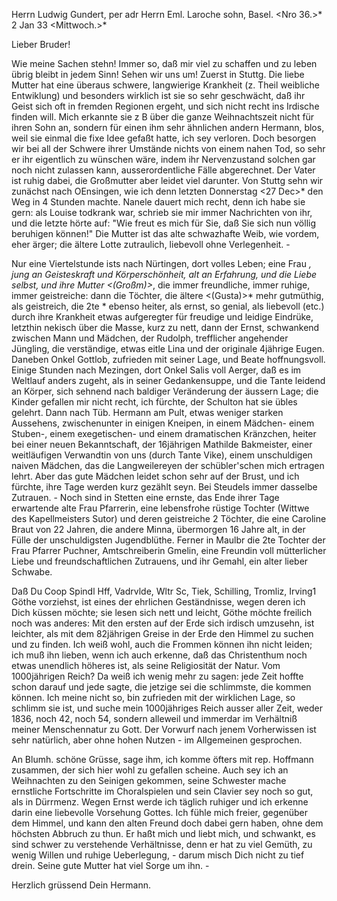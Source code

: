 Herrn Ludwig Gundert, per adr Herrn Eml. Laroche sohn, Basel. 
<Nro 36.>* 2 Jan 33 <Mittwoch.>*

Lieber Bruder!

Wie meine Sachen stehn! Immer so, daß mir viel zu schaffen und zu leben übrig bleibt in jedem Sinn! Sehen wir uns um! Zuerst in Stuttg. Die liebe Mutter hat eine überaus schwere, langwierige Krankheit (z. Theil weibliche Entwiklung) und besonders wirklich ist sie so sehr geschwächt, daß ihr Geist sich oft in fremden Regionen ergeht, und sich nicht recht ins Irdische finden will. Mich erkannte sie z B über die ganze Weihnachtszeit nicht für ihren Sohn an, sondern für einen ihm sehr ähnlichen andern Hermann, blos, weil sie einmal die fixe Idee gefaßt hatte, ich sey verloren. Doch besorgen wir bei all der Schwere ihrer Umstände nichts von einem nahen Tod, so sehr er ihr eigentlich zu wünschen wäre, indem ihr Nervenzustand solchen gar noch nicht zulassen kann, ausserordentliche Fälle abgerechnet. Der Vater ist ruhig dabei, die Großmutter aber leidet viel darunter. 
Von Stuttg sehn wir zunächst nach OEnsingen, wie ich denn letzten Donnerstag <27 Dec>* den Weg in 4 Stunden machte. Nanele dauert mich recht, denn ich habe sie gern: als Louise todkrank war, schrieb sie mir immer Nachrichten von ihr, und die letzte hörte auf: "Wie freut es mich für Sie, daß Sie sich nun völlig beruhigen können!" Die Mutter ist das alte schwazhafte Weib, wie vordem, eher ärger; die ältere Lotte zutraulich, liebevoll ohne Verlegenheit. -

Nur eine Viertelstunde ists nach Nürtingen, dort volles Leben; eine Frau <Mutter Reinhardt>*, jung an Geisteskraft und Körperschönheit, alt an Erfahrung, und die Liebe selbst, und ihre Mutter <(Großm)>*, die immer freundliche, immer ruhige, immer geistreiche: dann die Töchter, die ältere <(Gusta)>* mehr gutmüthig, als geistreich, die 2te <Luise>* ebenso heiter, als ernst, so genial, als liebevoll (etc.) durch ihre Krankheit etwas aufgeregter für freudige und leidige Eindrüke, letzthin nekisch über die Masse, kurz zu nett, dann der Ernst, schwankend zwischen Mann und Mädchen, der Rudolph, trefflicher angehender Jüngling, die verständige, etwas eitle Lina und der originale 4jährige Eugen. Daneben Onkel Gottlob, zufrieden mit seiner Lage, und Beate hoffnungsvoll. Einige Stunden nach Mezingen, dort Onkel Salis voll Aerger, daß es im Weltlauf anders zugeht, als in seiner Gedankensuppe, und die Tante leidend an Körper, sich sehnend nach baldiger Veränderung der äussern Lage; die Kinder gefallen mir nicht recht, ich fürchte, der Schulton hat sie übles gelehrt. Dann nach Tüb. Hermann am Pult, etwas weniger starken Aussehens, zwischenunter in einigen Kneipen, in einem Mädchen- einem Stuben-, einem exegetischen- und einem dramatischen Kränzchen, heiter bei einer neuen Bekanntschaft, der 16jährigen Mathilde Bakmeister, einer weitläufigen Verwandtin von uns (durch Tante Vike), einem unschuldigen naiven Mädchen, das die Langweilereyen der schübler'schen mich ertragen lehrt. Aber das gute Mädchen leidet schon sehr auf der Brust, und ich fürchte, ihre Tage werden kurz gezählt seyn. Bei Steudels immer dasselbe Zutrauen. - Noch sind in Stetten eine ernste, das Ende ihrer Tage erwartende alte Frau Pfarrerin, eine lebensfrohe rüstige Tochter (Wittwe des Kapellmeisters Sutor) und deren geistreiche 2 Töchter, die eine Caroline Braut von 22 Jahren, die andere Minna, übermorgen 16 Jahre alt, in der Fülle der unschuldigsten Jugendblüthe. Ferner in Maulbr die 2te Tochter der Frau Pfarrer Puchner, Amtschreiberin Gmelin, eine Freundin voll mütterlicher Liebe und freundschaftlichen Zutrauens, und ihr Gemahl, ein alter lieber Schwabe.

Daß Du Coop Spindl Hff, Vadrvlde, Wltr Sc, Tiek, Schilling, Tromliz, Irving1 Göthe vorziehst, ist eines der ehrlichen Geständnisse, wegen deren ich Dich küssen möchte; sie lesen sich nett und leicht, Göthe möchte freilich noch was anderes: Mit den ersten auf der Erde sich irdisch umzusehn, ist leichter, als mit dem 82jährigen Greise in der Erde den Himmel zu suchen und zu finden. Ich weiß wohl, auch die Frommen können ihn nicht leiden; ich muß ihn lieben, wenn ich auch erkenne, daß das Christenthum noch etwas unendlich höheres ist, als seine Religiosität der Natur. 
Vom 1000jährigen Reich? Da weiß ich wenig mehr zu sagen: jede Zeit hoffte schon darauf und jede sagte, die jetzige sei die schlimmste, die kommen können. Ich meine nicht so, bin zufrieden mit der wirklichen Lage, so schlimm sie ist, und suche mein 1000jähriges Reich ausser aller Zeit, weder 1836, noch 42, noch 54, sondern alleweil und immerdar im Verhältniß meiner Menschennatur zu Gott. Der Vorwurf nach jenem Vorherwissen ist sehr natürlich, aber ohne hohen Nutzen - im Allgemeinen gesprochen.

An Blumh. schöne Grüsse, sage ihm, ich komme öfters mit rep. Hoffmann zusammen, der sich hier wohl zu gefallen scheine. Auch sey ich an Weihnachten zu den Seinigen gekommen, seine Schwester mache ernstliche Fortschritte im Choralspielen und sein Clavier sey noch so gut, als in Dürrmenz. 
Wegen Ernst werde ich täglich ruhiger und ich erkenne darin eine liebevolle Vorsehung Gottes. Ich fühle mich freier, gegenüber dem Himmel, und kann den alten Freund doch dabei gern haben, ohne dem höchsten Abbruch zu thun. Er haßt mich und liebt mich, und schwankt, es sind schwer zu verstehende Verhältnisse, denn er hat zu viel Gemüth, zu wenig Willen und ruhige Ueberlegung, - darum misch Dich nicht zu tief drein. Seine gute Mutter hat viel Sorge um ihn. -

 Herzlich grüssend Dein Hermann.
